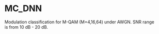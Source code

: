 # MC_DNN
 Modulation classification for M-QAM (M=4,16,64) under AWGN.
 SNR range is from 10 dB - 20 dB.
